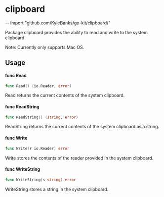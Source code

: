 # clipboard
--
    import "github.com/KyleBanks/go-kit/clipboard/"

Package clipboard provides the ability to read and write to the system
clipboard.

Note: Currently only supports Mac OS.

## Usage

#### func  Read

```go
func Read() (io.Reader, error)
```
Read returns the current contents of the system clipboard.

#### func  ReadString

```go
func ReadString() (string, error)
```
ReadString returns the current contents of the system clipboard as a string.

#### func  Write

```go
func Write(r io.Reader) error
```
Write stores the contents of the reader provided in the system clipboard.

#### func  WriteString

```go
func WriteString(s string) error
```
WriteString stores a string in the system clipboard.
